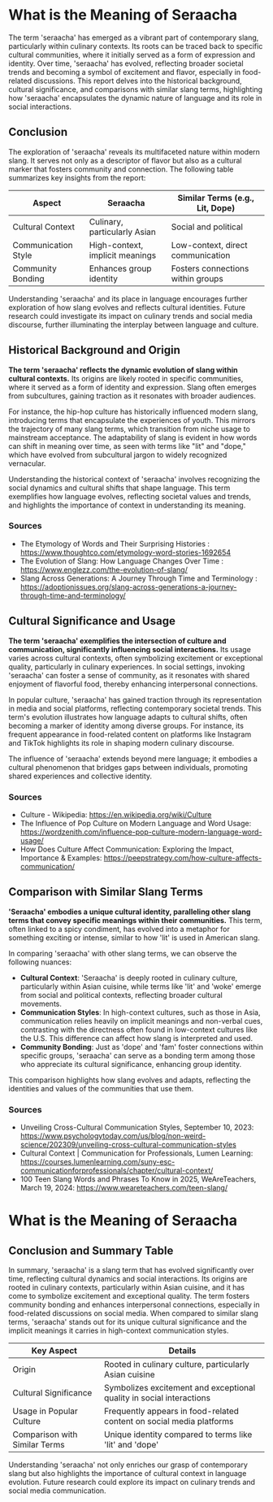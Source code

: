 # What is the Meaning of Seraacha

The term 'seraacha' has emerged as a vibrant part of contemporary slang, particularly within culinary contexts. Its roots can be traced back to specific cultural communities, where it initially served as a form of expression and identity. Over time, 'seraacha' has evolved, reflecting broader societal trends and becoming a symbol of excitement and flavor, especially in food-related discussions. This report delves into the historical background, cultural significance, and comparisons with similar slang terms, highlighting how 'seraacha' encapsulates the dynamic nature of language and its role in social interactions. 

## Conclusion

The exploration of 'seraacha' reveals its multifaceted nature within modern slang. It serves not only as a descriptor of flavor but also as a cultural marker that fosters community and connection. The following table summarizes key insights from the report:

| Aspect                     | Seraacha                          | Similar Terms (e.g., Lit, Dope) |
|----------------------------|-----------------------------------|----------------------------------|
| Cultural Context           | Culinary, particularly Asian       | Social and political              |
| Communication Style        | High-context, implicit meanings    | Low-context, direct communication |
| Community Bonding          | Enhances group identity            | Fosters connections within groups  |

Understanding 'seraacha' and its place in language encourages further exploration of how slang evolves and reflects cultural identities. Future research could investigate its impact on culinary trends and social media discourse, further illuminating the interplay between language and culture.

## Historical Background and Origin

**The term 'seraacha' reflects the dynamic evolution of slang within cultural contexts.** Its origins are likely rooted in specific communities, where it served as a form of identity and expression. Slang often emerges from subcultures, gaining traction as it resonates with broader audiences. 

For instance, the hip-hop culture has historically influenced modern slang, introducing terms that encapsulate the experiences of youth. This mirrors the trajectory of many slang terms, which transition from niche usage to mainstream acceptance. The adaptability of slang is evident in how words can shift in meaning over time, as seen with terms like "lit" and "dope," which have evolved from subcultural jargon to widely recognized vernacular.

Understanding the historical context of 'seraacha' involves recognizing the social dynamics and cultural shifts that shape language. This term exemplifies how language evolves, reflecting societal values and trends, and highlights the importance of context in understanding its meaning.

### Sources
- The Etymology of Words and Their Surprising Histories : https://www.thoughtco.com/etymology-word-stories-1692654
- The Evolution of Slang: How Language Changes Over Time : https://www.englezz.com/the-evolution-of-slang/
- Slang Across Generations: A Journey Through Time and Terminology : https://adoptionissues.org/slang-across-generations-a-journey-through-time-and-terminology/

## Cultural Significance and Usage

**The term 'seraacha' exemplifies the intersection of culture and communication, significantly influencing social interactions.** Its usage varies across cultural contexts, often symbolizing excitement or exceptional quality, particularly in culinary experiences. In social settings, invoking 'seraacha' can foster a sense of community, as it resonates with shared enjoyment of flavorful food, thereby enhancing interpersonal connections.

In popular culture, 'seraacha' has gained traction through its representation in media and social platforms, reflecting contemporary societal trends. This term's evolution illustrates how language adapts to cultural shifts, often becoming a marker of identity among diverse groups. For instance, its frequent appearance in food-related content on platforms like Instagram and TikTok highlights its role in shaping modern culinary discourse.

The influence of 'seraacha' extends beyond mere language; it embodies a cultural phenomenon that bridges gaps between individuals, promoting shared experiences and collective identity.

### Sources
- Culture - Wikipedia: https://en.wikipedia.org/wiki/Culture
- The Influence of Pop Culture on Modern Language and Word Usage: https://wordzenith.com/influence-pop-culture-modern-language-word-usage/
- How Does Culture Affect Communication: Exploring the Impact, Importance & Examples: https://peepstrategy.com/how-culture-affects-communication/

## Comparison with Similar Slang Terms

**'Seraacha' embodies a unique cultural identity, paralleling other slang terms that convey specific meanings within their communities.** This term, often linked to a spicy condiment, has evolved into a metaphor for something exciting or intense, similar to how 'lit' is used in American slang.

In comparing 'seraacha' with other slang terms, we can observe the following nuances:

- **Cultural Context**: 'Seraacha' is deeply rooted in culinary culture, particularly within Asian cuisine, while terms like 'lit' and 'woke' emerge from social and political contexts, reflecting broader cultural movements.
- **Communication Styles**: In high-context cultures, such as those in Asia, communication relies heavily on implicit meanings and non-verbal cues, contrasting with the directness often found in low-context cultures like the U.S. This difference can affect how slang is interpreted and used.
- **Community Bonding**: Just as 'dope' and 'fam' foster connections within specific groups, 'seraacha' can serve as a bonding term among those who appreciate its cultural significance, enhancing group identity.

This comparison highlights how slang evolves and adapts, reflecting the identities and values of the communities that use them.

### Sources
- Unveiling Cross-Cultural Communication Styles, September 10, 2023: https://www.psychologytoday.com/us/blog/non-weird-science/202309/unveiling-cross-cultural-communication-styles
- Cultural Context | Communication for Professionals, Lumen Learning: https://courses.lumenlearning.com/suny-esc-communicationforprofessionals/chapter/cultural-context/
- 100 Teen Slang Words and Phrases To Know in 2025, WeAreTeachers, March 19, 2024: https://www.weareteachers.com/teen-slang/

# What is the Meaning of Seraacha

## Conclusion and Summary Table

In summary, 'seraacha' is a slang term that has evolved significantly over time, reflecting cultural dynamics and social interactions. Its origins are rooted in culinary contexts, particularly within Asian cuisine, and it has come to symbolize excitement and exceptional quality. The term fosters community bonding and enhances interpersonal connections, especially in food-related discussions on social media. When compared to similar slang terms, 'seraacha' stands out for its unique cultural significance and the implicit meanings it carries in high-context communication styles.

| Key Aspect                | Details                                                                 |
|---------------------------|-------------------------------------------------------------------------|
| Origin                    | Rooted in culinary culture, particularly Asian cuisine                  |
| Cultural Significance      | Symbolizes excitement and exceptional quality in social interactions     |
| Usage in Popular Culture   | Frequently appears in food-related content on social media platforms     |
| Comparison with Similar Terms | Unique identity compared to terms like 'lit' and 'dope'               |

Understanding 'seraacha' not only enriches our grasp of contemporary slang but also highlights the importance of cultural context in language evolution. Future research could explore its impact on culinary trends and social media communication.
